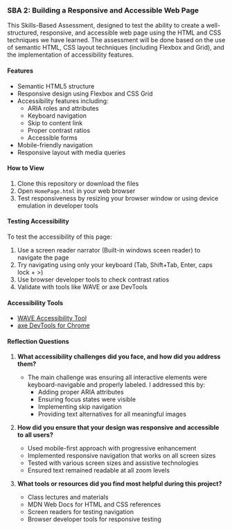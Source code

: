 ### SBA 2: Building a Responsive and Accessible Web Page

This Skills-Based Assessment, designed to test the ability to create a well-structured, responsive, and accessible web page using the HTML and CSS techniques we have learned. The assessment will be done based on the use of semantic HTML, CSS layout techniques (including Flexbox and Grid), and the implementation of accessibility features.

#### Features

- Semantic HTML5 structure
- Responsive design using Flexbox and CSS Grid
- Accessibility features including:
  - ARIA roles and attributes
  - Keyboard navigation
  - Skip to content link
  - Proper contrast ratios
  - Accessible forms
- Mobile-friendly navigation
- Responsive layout with media queries

#### How to View

1. Clone this repository or download the files
2. Open `HomePage.html` in your web browser
3. Test responsiveness by resizing your browser window or using device emulation in developer tools

#### Testing Accessibility

To test the accessibility of this page:

1. Use a screen reader narrator (Built-in windows sceen reader) to navigate the page
2. Try navigating using only your keyboard (Tab, Shift+Tab, Enter, caps lock + >)
3. Use browser developer tools to check contrast ratios
4. Validate with tools like WAVE or axe DevTools

#### Accessibility Tools

- [WAVE Accessibility Tool](https://wave.webaim.org)
- [axe DevTools for Chrome](https://chrome.google.com/webstore/detail/axe-devtools-web-accessib/lhdoppojpmngadmnindnejefpokejbdd)


#### Reflection Questions

1. **What accessibility challenges did you face, and how did you address them?**
   - The main challenge was ensuring all interactive elements were keyboard-navigable and properly labeled. I addressed this by:
     - Adding proper ARIA attributes
     - Ensuring focus states were visible
     - Implementing skip navigation
     - Providing text alternatives for all meaningful images

2. **How did you ensure that your design was responsive and accessible to all users?**
   - Used mobile-first approach with progressive enhancement
   - Implemented responsive navigation that works on all screen sizes
   - Tested with various screen sizes and assistive technologies
   - Ensured text remained readable at all zoom levels

3. **What tools or resources did you find most helpful during this project?**
   - Class lectures and materials
   - MDN Web Docs for HTML and CSS references
   - Screen readers for testing navigation
   - Browser developer tools for responsive testing
   
